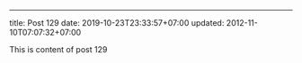 ---
title: Post 129
date: 2019-10-23T23:33:57+07:00
updated: 2012-11-10T07:07:32+07:00

This is content of post 129